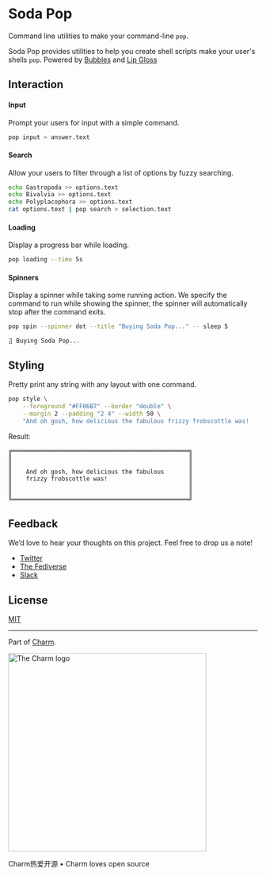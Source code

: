 # Soda Pop

Command line utilities to make your command-line `pop`.

Soda Pop provides utilities to help you create shell scripts make your user's
shells `pop`. Powered by [Bubbles](https://github.com/charmbracelet/bubbles)
and [Lip Gloss](https://github.com/charmbracelet/lipgloss)

## Interaction

#### Input
Prompt your users for input with a simple command.

```bash
pop input > answer.text
```

#### Search

Allow your users to filter through a list of options by fuzzy searching.

```bash
echo Gastropoda >> options.text
echo Bivalvia >> options.text
echo Polyplacophora >> options.text
cat options.text | pop search > selection.text
```

#### Loading

Display a progress bar while loading.

```bash
pop loading --time 5s
```

#### Spinners

Display a spinner while taking some running action. We specify the command to
run while showing the spinner, the spinner will automatically stop after the
command exits.

```bash
pop spin --spinner dot --title "Buying Soda Pop..." -- sleep 5
```

```
⣽ Buying Soda Pop...
```


## Styling

Pretty print any string with any layout with one command.

```bash
pop style \
    --foreground "#FF06B7" --border "double" \
    --margin 2 --padding "2 4" --width 50 \
    "And oh gosh, how delicious the fabulous frizzy frobscottle was!
```
                                                        
Result:

```
╔══════════════════════════════════════════════════╗
║                                                  ║
║                                                  ║
║    And oh gosh, how delicious the fabulous       ║
║    frizzy frobscottle was!                       ║
║                                                  ║
║                                                  ║
╚══════════════════════════════════════════════════╝
```

## Feedback

We’d love to hear your thoughts on this project. Feel free to drop us a note!

* [Twitter](https://twitter.com/charmcli)
* [The Fediverse](https://mastodon.technology/@charm)
* [Slack](https://charm.sh/slack)

## License

[MIT](https://github.com/charmbracelet/seashell/raw/main/LICENSE)

***

Part of [Charm](https://charm.sh).

<a href="https://charm.sh/"><img alt="The Charm logo" src="https://stuff.charm.sh/charm-badge.jpg" width="400"></a>

Charm热爱开源 • Charm loves open source
